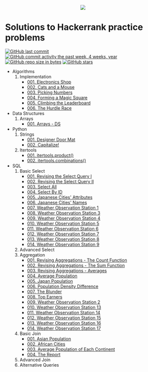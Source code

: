 <p align="center">
	<a href="https://www.hackerrank.com/marinskiy">
  <img src="https://i0.wp.com/gradsingames.com/wp-content/uploads/2016/05/856771_668224053197841_1943699009_o.png" >
  </a>
</p>

# Solutions to Hackerrank practice problems

[![GitHub last commit](https://img.shields.io/github/last-commit/marinskiy/HackerrankPractice.svg)](https://github.com/marinskiy/HackerrankPractice)
[![GitHub commit activity the past week, 4 weeks, year](https://img.shields.io/github/commit-activity/y/marinskiy/HackerrankPractice.svg)](https://github.com/marinskiy/HackerrankPractice)
[![GitHub repo size in bytes](https://img.shields.io/github/repo-size/marinskiy/HackerrankPractice.svg)](https://github.com/marinskiy/HackerrankPractice)
[![GitHub stars](https://img.shields.io/github/stars/marinskiy/HackerrankPractice.svg)](https://github.com/marinskiy/HackerrankPractice)

- Algorithms
    01. Implementation
        - [001. Electronics Shop](https://github.com/marinskiy/HackerrankPractice/blob/master/Algorithms/01.%20Implementation/001.%20Electronics%20Shop.py)
        - [002. Cats and a Mouse](https://github.com/marinskiy/HackerrankPractice/blob/master/Algorithms/01.%20Implementation/002.%20Cats%20and%20a%20Mouse.py)
        - [003. Picking Numbers](https://github.com/marinskiy/HackerrankPractice/blob/master/Algorithms/01.%20Implementation/003.%20Picking%20Numbers.py)
        - [004. Forming a Magic Square](https://github.com/marinskiy/HackerrankPractice/blob/master/Algorithms/01.%20Implementation/004.%20Forming%20a%20Magic%20Square.py)
        - [005. Climbing the Leaderboard](https://github.com/marinskiy/HackerrankPractice/blob/master/Algorithms/01.%20Implementation/005.%20Climbing%20the%20Leaderboard.py)
        - [006. The Hurdle Race](https://github.com/marinskiy/HackerrankPractice/blob/master/Algorithms/01.%20Implementation/006.%20The%20Hurdle%20Race.py)
- Data Structures
    01. Arrays
        - [001. Arrays - DS](https://github.com/marinskiy/HackerrankPractice/blob/master/Data%20Structures/01.%20Arrays/001.%20Arrays%20-%20DS.py)
- Python
    01. Strings
        - [001. Designer Door Mat](https://github.com/marinskiy/HackerrankPractice/blob/master/Python/01.%20Strings/001.%20Designer%20Door%20Mat.py)
        - [002. Capitalize!](https://github.com/marinskiy/HackerrankPractice/blob/master/Python/01.%20Strings/002.%20Capitalize!.py)
    02. Itertools
        - [001. itertools.product()](https://github.com/marinskiy/HackerrankPractice/blob/master/Python/02.%20Itertools/001.%20itertools.product().py)
        - [002. itertools.combinations()](https://github.com/marinskiy/HackerrankPractice/blob/master/Python/02.%20Itertools/002.%20itertools.combinations().py)
- SQL
    01. Basic Select
        - [001. Revising the Select Query I](https://github.com/marinskiy/HackerrankPractice/blob/master/SQL/01.%20Basic%20Select/001.%20Revising%20the%20Select%20Query%20I.sql)
        - [002. Revising the Select Query II](https://github.com/marinskiy/HackerrankPractice/blob/master/SQL/01.%20Basic%20Select/002.%20Revising%20the%20Select%20Query%20II.sql)
        - [003. Select All](https://github.com/marinskiy/HackerrankPractice/blob/master/SQL/01.%20Basic%20Select/003.%20Select%20All.sql)
        - [004. Select By ID](https://github.com/marinskiy/HackerrankPractice/blob/master/SQL/01.%20Basic%20Select/004.%20Select%20By%20ID.sql)
        - [005. Japanese Cities' Attributes](https://github.com/marinskiy/HackerrankPractice/blob/master/SQL/01.%20Basic%20Select/005.%20Japanese%20Cities'%20Attributes.sql)
        - [006. Japanese Cities' Names](https://github.com/marinskiy/HackerrankPractice/blob/master/SQL/01.%20Basic%20Select/006.%20Japanese%20Cities'%20Names.sql)
        - [007. Weather Observation Station 1](https://github.com/marinskiy/HackerrankPractice/blob/master/SQL/01.%20Basic%20Select/007.%20Weather%20Observation%20Station%201.sql)
        - [008. Weather Observation Station 3](https://github.com/marinskiy/HackerrankPractice/blob/master/SQL/01.%20Basic%20Select/008.%20Weather%20Observation%20Station%203.sql)
        - [009. Weather Observation Station 4](https://github.com/marinskiy/HackerrankPractice/blob/master/SQL/01.%20Basic%20Select/009.%20Weather%20Observation%20Station%204.sql)
        - [010. Weather Observation Station 5](https://github.com/marinskiy/HackerrankPractice/blob/master/SQL/01.%20Basic%20Select/010.%20Weather%20Observation%20Station%205.sql)
        - [011. Weather Observation Station 6](https://github.com/marinskiy/HackerrankPractice/blob/master/SQL/01.%20Basic%20Select/011.%20Weather%20Observation%20Station%206.sql)
        - [012. Weather Observation Station 7](https://github.com/marinskiy/HackerrankPractice/blob/master/SQL/01.%20Basic%20Select/012.%20Weather%20Observation%20Station%207.sql)
        - [013. Weather Observation Station 8](https://github.com/marinskiy/HackerrankPractice/blob/master/SQL/01.%20Basic%20Select/013.%20Weather%20Observation%20Station%208.sql)
        - [014. Weather Observation Station 9](https://github.com/marinskiy/HackerrankPractice/blob/master/SQL/01.%20Basic%20Select/014.%20Weather%20Observation%20Station%209.sql)
    02. Advanced Select
    03. Aggregation
        - [001. Revising Aggregations - The Count Function](https://github.com/marinskiy/HackerrankPractice/blob/master/SQL/03.%20Aggregation/001.%20Revising%20Aggregations%20-%20The%20Count%20Function.sql)
        - [002. Revising Aggregations - The Sum Function](https://github.com/marinskiy/HackerrankPractice/blob/master/SQL/03.%20Aggregation/002.%20Revising%20Aggregations%20-%20The%20Sum%20Function.sql)
        - [003. Revising Aggregations - Averages](https://github.com/marinskiy/HackerrankPractice/blob/master/SQL/03.%20Aggregation/003.%20Revising%20Aggregations%20-%20Averages.sql)
        - [004. Average Population](https://github.com/marinskiy/HackerrankPractice/blob/master/SQL/03.%20Aggregation/004.%20Average%20Population.sql)
        - [005. Japan Population](https://github.com/marinskiy/HackerrankPractice/blob/master/SQL/03.%20Aggregation/005.%20Japan%20Population.sql)
        - [006. Population Density Difference](https://github.com/marinskiy/HackerrankPractice/blob/master/SQL/03.%20Aggregation/006.%20Population%20Density%20Difference.sql)
        - [007. The Blunder](https://github.com/marinskiy/HackerrankPractice/blob/master/SQL/03.%20Aggregation/007.%20The%20Blunder.sql)
        - [008. Top Earners](https://github.com/marinskiy/HackerrankPractice/blob/master/SQL/03.%20Aggregation/008.%20Top%20Earners.sql)
        - [009. Weather Observation Station 2](https://github.com/marinskiy/HackerrankPractice/blob/master/SQL/03.%20Aggregation/009.%20Weather%20Observation%20Station%202.sql)
        - [010. Weather Observation Station 13](https://github.com/marinskiy/HackerrankPractice/blob/master/SQL/03.%20Aggregation/010.%20Weather%20Observation%20Station%2013.sql)
        - [011. Weather Observation Station 14](https://github.com/marinskiy/HackerrankPractice/blob/master/SQL/03.%20Aggregation/011.%20Weather%20Observation%20Station%2014.sql)
        - [012. Weather Observation Station 15](https://github.com/marinskiy/HackerrankPractice/blob/master/SQL/03.%20Aggregation/012.%20Weather%20Observation%20Station%2015.sql)
        - [013. Weather Observation Station 16](https://github.com/marinskiy/HackerrankPractice/blob/master/SQL/03.%20Aggregation/013.%20Weather%20Observation%20Station%2016.sql)
        - [014. Weather Observation Station 17](https://github.com/marinskiy/HackerrankPractice/blob/master/SQL/03.%20Aggregation/014.%20Weather%20Observation%20Station%2017.sql)
    04. Basic Join
        - [001. Asian Population](https://github.com/marinskiy/HackerrankPractice/blob/master/SQL/04.%20Basic%20Join/001.%20Asian%20Population.sql)
        - [002. African Cities](https://github.com/marinskiy/HackerrankPractice/blob/master/SQL/04.%20Basic%20Join/002.%20African%20Cities.sql)
        - [003. Average Population of Each Continent](https://github.com/marinskiy/HackerrankPractice/blob/master/SQL/04.%20Basic%20Join/003.%20Average%20Population%20of%20Each%20Continent.sql)
        - [004. The Report](https://github.com/marinskiy/HackerrankPractice/blob/master/SQL/04.%20Basic%20Join/004.%20The%20Report.sql)
    05. Advanced Join
    06. Alternative Queries
